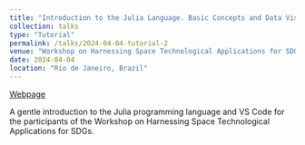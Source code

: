 ```yaml
---
title: "Introduction to the Julia Language. Basic Concepts and Data Visualization"
collection: talks
type: "Tutorial"
permalink: /talks/2024-04-04-tutorial-2
venue: "Workshop on Harnessing Space Technological Applications for SDGs, Federal University of Rio de Janeiro"
date: 2024-04-04
location: "Rio de Janeiro, Brazil"
---
```


[Webpage](https://unctad.org/meeting/workshop-harnessing-space-technological-applications-sdgs)  


A gentle introduction to the Julia programming language and VS Code for the participants of the Workshop on Harnessing Space Technological Applications for SDGs.